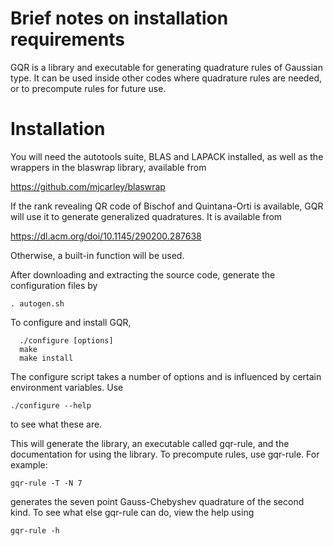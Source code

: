# Brief notes on installation requirements

GQR is a library and executable for generating quadrature rules of
Gaussian type. It can be used inside other codes where quadrature
rules are needed, or to precompute rules for future use. 

# Installation

You will need the autotools suite, BLAS and LAPACK installed, as well
as the wrappers in the blaswrap library, available from

https://github.com/mjcarley/blaswrap

If the rank revealing QR code of Bischof and Quintana-Orti is
available, GQR will use it to generate generalized quadratures. It is
available from

https://dl.acm.org/doi/10.1145/290200.287638

Otherwise, a built-in function will be used. 

After downloading and extracting the source code, generate the
configuration files by

  `. autogen.sh`

To configure and install GQR,

```
  ./configure [options]
  make
  make install
```

The configure script takes a number of options and is influenced by
certain environment variables. Use

  `./configure --help`

to see what these are.

This will generate the library, an executable called gqr-rule, and the
documentation for using the library. To precompute rules, use
gqr-rule. For example:

  `gqr-rule -T -N 7`

generates the seven point Gauss-Chebyshev quadrature of the second
kind. To see what else gqr-rule can do, view the help using

  `gqr-rule -h`

